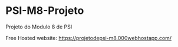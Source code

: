 # PSI-M8-Projeto
Projeto do Modulo 8 de PSI

Free Hosted website: https://projetodepsi-m8.000webhostapp.com/
